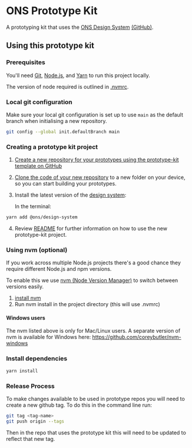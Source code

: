 # ONS Prototype Kit

A prototyping kit that uses the [ONS Design System](https://ons-design-system.netlify.com/) [(GitHub)](https://github.com/ONSdigital/design-system).

## Using this prototype kit

### Prerequisites

You'll need [Git](https://help.github.com/articles/set-up-git/), [Node.js](https://nodejs.org/en/), and [Yarn](https://yarnpkg.com/en/docs/getting-started) to run this project locally.

The version of node required is outlined in [.nvmrc](./.nvmrc).

### Local git configuration

Make sure your local git configuration is set up to use `main` as the default branch when initialising a new repository.

```bash
git config --global init.defaultBranch main
```

### Creating a prototype kit project

1. [Create a new repository for your prototypes using the prototype-kit template on GitHub](https://github.com/ONSdigital/prototype-kit-template/generate)

2. [Clone the code of your new repository](https://docs.github.com/en/repositories/creating-and-managing-repositories/cloning-a-repository) to a new folder on your device, so you can start building your prototypes.

3. Install the latest version of the [design system](https://ons-design-system.netlify.com/):

   In the terminal:

```bash
yarn add @ons/design-system
```

4. Review [README](https://github.com/ONSdigital/prototype-kit#readme) for further information on how to use the new prototype-kit project.

### Using nvm (optional)

If you work across multiple Node.js projects there's a good chance they require different Node.js and npm versions.

To enable this we use [nvm (Node Version Manager)](https://github.com/creationix/nvm) to switch between versions easily.

1. [install nvm](https://github.com/creationix/nvm#installation)
2. Run nvm install in the project directory (this will use .nvmrc)

#### Windows users

The nvm listed above is only for Mac/Linux users. A separate version of nvm is available for Windows here: https://github.com/coreybutler/nvm-windows

### Install dependencies

```bash
yarn install
```

### Release Process

To make changes available to be used in prototype repos you will need to create a new github tag. To do this in the command line run:

```bash
git tag <tag-name>
git push origin --tags
```

Then in the repo that uses the prototype kit this will need to be updated to reflect that new tag.
